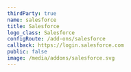 ```yaml
---
thirdParty: true
name: salesforce
title: Salesforce
logo_class: Salesforce
configRoute: /add-ons/salesforce
callback: https://login.salesforce.com
public: false
image: /media/addons/salesforce.svg
---
```

